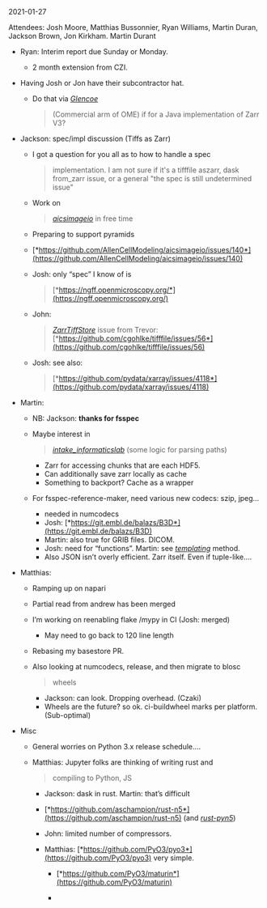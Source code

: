 <span id="anchor-28"></span>2021-01-27

Attendees: Josh Moore, Matthias Bussonnier, Ryan Williams, Martin Duran,
Jackson Brown, Jon Kirkham. Martin Durant

-   Ryan: Interim report due Sunday or Monday.

    -   2 month extension from CZI.

-   Having Josh or Jon have their subcontractor hat.

    -   Do that via [*Glencoe*](https://www.glencoesoftware.com/)
        > (Commercial arm of OME) if for a Java implementation of Zarr
        > V3?

-   Jackson: spec/impl discussion (Tiffs as Zarr)

    -   I got a question for you all as to how to handle a spec
        > implementation. I am not sure if it's a tifffile aszarr, dask
        > from_zarr issue, or a general "the spec is still undetermined
        > issue"

    -   Work on
        > [*aicsimageio*](https://github.com/AllenCellModeling/aicsimageio/)
        > in free time

    -   Preparing to support pyramids

    -   [*https://github.com/AllenCellModeling/aicsimageio/issues/140*](https://github.com/AllenCellModeling/aicsimageio/issues/140)

    -   Josh: only “spec” I know of is
        > [*https://ngff.openmicroscopy.org/*](https://ngff.openmicroscopy.org/)

    -   John:
        > [*ZarrTiffStore*](https://github.com/cgohlke/tifffile/blob/master/tifffile/tifffile.py#L8013)
        > issue from Trevor:
        > [*https://github.com/cgohlke/tifffile/issues/56*](https://github.com/cgohlke/tifffile/issues/56)

    -   Josh: see also:
        > [*https://github.com/pydata/xarray/issues/4118*](https://github.com/pydata/xarray/issues/4118)

-   Martin:

    -   NB: Jackson: **thanks for fsspec**

    -   Maybe interest in
        > [*intake_informaticslab*](https://github.com/informatics-lab/intake_informaticslab)
        > (some logic for parsing paths)

        -   Zarr for accessing chunks that are each HDF5.
        -   Can additionally save zarr locally as cache
        -   Something to backport? Cache as a wrapper

    -   For fsspec-reference-maker, need various new codecs: szip, jpeg…

        -   needed in numcodecs
        -   Josh:
            [*https://git.embl.de/balazs/B3D*](https://git.embl.de/balazs/B3D)
        -   Martin: also true for GRIB files. DICOM.
        -   Josh: need for “functions”. Martin: see
            [*templating*](https://github.com/intake/fsspec-reference-maker/issues/7)
            method.
        -   Also JSON isn’t overly efficient. Zarr itself. Even if
            tuple-like….

-   Matthias:

    -   Ramping up on napari

    -   Partial read from andrew has been merged

    -   I’m working on reenabling flake /mypy in CI (Josh: merged)

        -   May need to go back to 120 line length

    -   Rebasing my basestore PR.

    -   Also looking at numcodecs, release, and then migrate to blosc
        > wheels

        -   Jackson: can look. Dropping overhead. (Czaki)
        -   Wheels are the future? so ok. ci-buildwheel marks per
            platform. (Sub-optimal)

-   Misc

    -   General worries on Python 3.x release schedule….

    -   Matthias: Jupyter folks are thinking of writing rust and
        > compiling to Python, JS

        -   Jackson: dask in rust. Martin: that’s difficult

        -   [*https://github.com/aschampion/rust-n5*](https://github.com/aschampion/rust-n5)
            (and [*rust-pyn5*](https://github.com/pattonw/rust-pyn5))

        -   John: limited number of compressors.

        -   Matthias:
            [*https://github.com/PyO3/pyo3*](https://github.com/PyO3/pyo3)
            very simple.

            -   [*https://github.com/PyO3/maturin*](https://github.com/PyO3/maturin)

            -   

